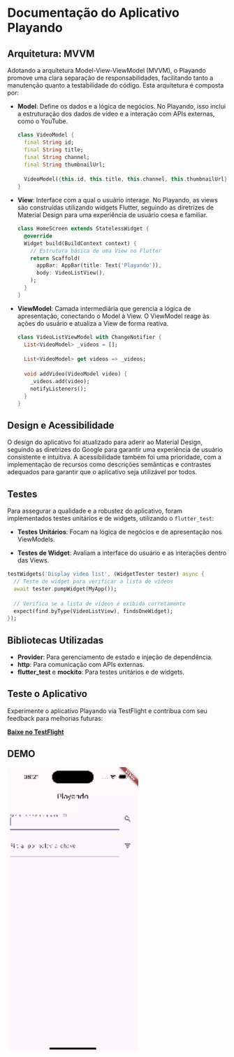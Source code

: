 # Documentação do Aplicativo Playando

## Arquitetura: MVVM
Adotando a arquitetura Model-View-ViewModel (MVVM), o Playando promove uma clara separação de responsabilidades, facilitando tanto a manutenção quanto a testabilidade do código. Esta arquitetura é composta por:

- **Model**: Define os dados e a lógica de negócios. No Playando, isso inclui a estruturação dos dados de vídeo e a interação com APIs externas, como o YouTube.
  
  ```dart
  class VideoModel {
    final String id;
    final String title;
    final String channel;
    final String thumbnailUrl;

    VideoModel({this.id, this.title, this.channel, this.thumbnailUrl});
  }
  ```

- **View**: Interface com a qual o usuário interage. No Playando, as views são construídas utilizando widgets Flutter, seguindo as diretrizes de Material Design para uma experiência de usuário coesa e familiar.
  
  ```dart
  class HomeScreen extends StatelessWidget {
    @override
    Widget build(BuildContext context) {
      // Estrutura básica de uma View no Flutter
      return Scaffold(
        appBar: AppBar(title: Text('Playando')),
        body: VideoListView(),
      );
    }
  }
  ```

- **ViewModel**: Camada intermediária que gerencia a lógica de apresentação, conectando o Model à View. O ViewModel reage às ações do usuário e atualiza a View de forma reativa.
  
  ```dart
  class VideoListViewModel with ChangeNotifier {
    List<VideoModel> _videos = [];

    List<VideoModel> get videos => _videos;

    void addVideo(VideoModel video) {
      _videos.add(video);
      notifyListeners();
    }
  }
  ```

## Design e Acessibilidade
O design do aplicativo foi atualizado para aderir ao Material Design, seguindo as diretrizes do Google para garantir uma experiência de usuário consistente e intuitiva. A acessibilidade também foi uma prioridade, com a implementação de recursos como descrições semânticas e contrastes adequados para garantir que o aplicativo seja utilizável por todos.

## Testes
Para assegurar a qualidade e a robustez do aplicativo, foram implementados testes unitários e de widgets, utilizando o `flutter_test`:

- **Testes Unitários**: Focam na lógica de negócios e de apresentação nos ViewModels.
  
- **Testes de Widget**: Avaliam a interface do usuário e as interações dentro das Views.

```dart
testWidgets('Display video list', (WidgetTester tester) async {
  // Teste de widget para verificar a lista de vídeos
  await tester.pumpWidget(MyApp());

  // Verifica se a lista de vídeos é exibida corretamente
  expect(find.byType(VideoListView), findsOneWidget);
});
```

## Bibliotecas Utilizadas
- **Provider**: Para gerenciamento de estado e injeção de dependência.
- **http**: Para comunicação com APIs externas.
- **flutter_test** e **mockito**: Para testes unitários e de widgets.

## Teste o Aplicativo
Experimente o aplicativo Playando via TestFlight e contribua com seu feedback para melhorias futuras:

[**Baixe no TestFlight**](https://testflight.apple.com/join/yYsY4phJ)

## DEMO

<img src="Assets/app.gif" width="300"/>


